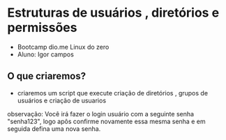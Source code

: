 # Estruturas de usuários , diretórios e permissões
 * Bootcamp dio.me Linux do zero
 * Aluno: Igor campos

## O que criaremos? 

 * criaremos um script que execute criação de diretórios , grupos de usuários e criação de usuarios 
 
 observação: Você irá fazer o login usuário com a seguinte senha "senha123", logo apôs confirme novamente essa mesma senha e em seguida defina uma nova senha.